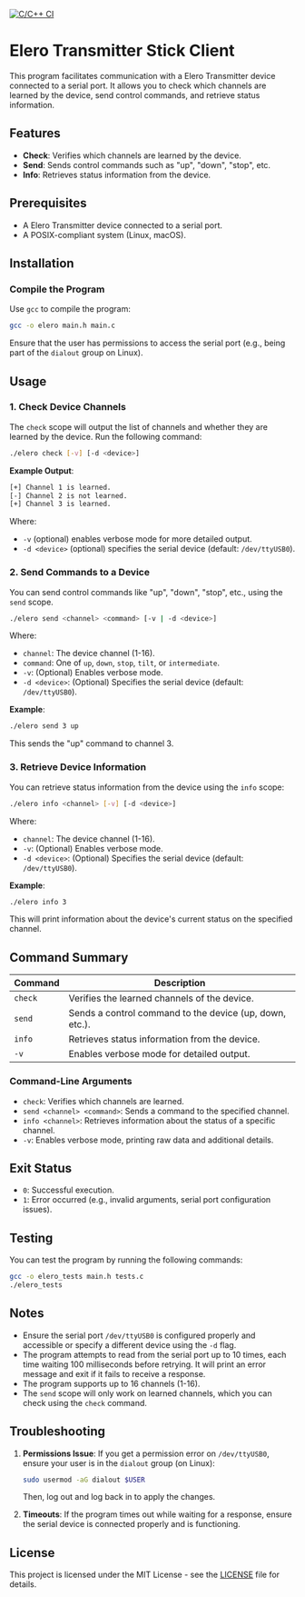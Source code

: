 [![C/C++ CI](https://github.com/cytex-ch/elero-transmitter-stick-client/actions/workflows/c-cpp.yml/badge.svg)](https://github.com/cytex-ch/elero-transmitter-stick-client/actions/workflows/c-cpp.yml)

# Elero Transmitter Stick Client

This program facilitates communication with a Elero Transmitter device connected to a serial port. It allows you to check which channels are learned by the device, send control commands, and retrieve status information.

## Features

- **Check**: Verifies which channels are learned by the device.
- **Send**: Sends control commands such as "up", "down", "stop", etc.
- **Info**: Retrieves status information from the device.

## Prerequisites

- A Elero Transmitter device connected to a serial port.
- A POSIX-compliant system (Linux, macOS).

## Installation

### Compile the Program

Use `gcc` to compile the program:

```bash
gcc -o elero main.h main.c
```

Ensure that the user has permissions to access the serial port (e.g., being part of the `dialout` group on Linux).

## Usage

### 1. Check Device Channels

The `check` scope will output the list of channels and whether they are learned by the device. Run the following command:

```bash
./elero check [-v] [-d <device>]
```

**Example Output**:

```bash
[+] Channel 1 is learned.
[-] Channel 2 is not learned.
[+] Channel 3 is learned.
```

Where:

- `-v` (optional) enables verbose mode for more detailed output.
- `-d <device>` (optional) specifies the serial device (default: `/dev/ttyUSB0`).

### 2. Send Commands to a Device

You can send control commands like "up", "down", "stop", etc., using the `send` scope.

```bash
./elero send <channel> <command> [-v | -d <device>]
```

Where:

- `channel`: The device channel (1-16).
- `command`: One of `up`, `down`, `stop`, `tilt`, or `intermediate`.
- `-v`: (Optional) Enables verbose mode.
- `-d <device>`: (Optional) Specifies the serial device (default: `/dev/ttyUSB0`).

**Example**:

```bash
./elero send 3 up 
```

This sends the "up" command to channel 3.

### 3. Retrieve Device Information

You can retrieve status information from the device using the `info` scope:

```bash
./elero info <channel> [-v] [-d <device>]
```

Where:

- `channel`: The device channel (1-16).
- `-v`: (Optional) Enables verbose mode.
- `-d <device>`: (Optional) Specifies the serial device (default: `/dev/ttyUSB0`).

**Example**:

```bash
./elero info 3
```

This will print information about the device's current status on the specified channel.

## Command Summary

| Command   | Description                                              |
|-----------|----------------------------------------------------------|
| `check`   | Verifies the learned channels of the device.              |
| `send`    | Sends a control command to the device (up, down, etc.).   |
| `info`    | Retrieves status information from the device.             |
| `-v`      | Enables verbose mode for detailed output.                 |

### Command-Line Arguments

- `check`: Verifies which channels are learned.
- `send <channel> <command>`: Sends a command to the specified channel.
- `info <channel>`: Retrieves information about the status of a specific channel.
- `-v`: Enables verbose mode, printing raw data and additional details.

## Exit Status

- `0`: Successful execution.
- `1`: Error occurred (e.g., invalid arguments, serial port configuration issues).

## Testing

You can test the program by running the following commands:

```bash
gcc -o elero_tests main.h tests.c
./elero_tests
```

## Notes

- Ensure the serial port `/dev/ttyUSB0` is configured properly and accessible or specify a different device using the `-d` flag.
- The program attempts to read from the serial port up to 10 times, each time waiting 100 milliseconds before retrying. It will print an error message and exit if it fails to receive a response.
- The program supports up to 16 channels (1-16).
- The `send` scope will only work on learned channels, which you can check using the `check` command.

## Troubleshooting

1. **Permissions Issue**: If you get a permission error on `/dev/ttyUSB0`, ensure your user is in the `dialout` group (on Linux):

   ```bash
   sudo usermod -aG dialout $USER
   ```

   Then, log out and log back in to apply the changes.

2. **Timeouts**: If the program times out while waiting for a response, ensure the serial device is connected properly and is functioning.

## License

This project is licensed under the MIT License - see the [LICENSE](LICENSE) file for details.


